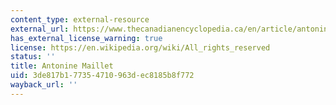```yaml
---
content_type: external-resource
external_url: https://www.thecanadianencyclopedia.ca/en/article/antonine-maillet
has_external_license_warning: true
license: https://en.wikipedia.org/wiki/All_rights_reserved
status: ''
title: Antonine Maillet
uid: 3de817b1-7735-4710-963d-ec8185b8f772
wayback_url: ''
---
```

